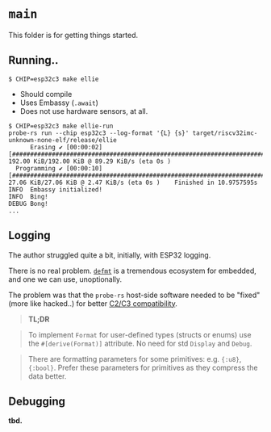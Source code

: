 # `main`

This folder is for getting things started.


## Running..

```
$ CHIP=esp32c3 make ellie
```

- Should compile
- Uses Embassy (`.await`)
- Does not use hardware sensors, at all.

```
$ CHIP=esp32c3 make ellie-run
probe-rs run --chip esp32c3 --log-format '{L} {s}' target/riscv32imc-unknown-none-elf/release/ellie
      Erasing ✔ [00:00:02] [################################################################################################] 192.00 KiB/192.00 KiB @ 89.29 KiB/s (eta 0s )
  Programming ✔ [00:00:10] [###################################################################################################] 27.06 KiB/27.06 KiB @ 2.47 KiB/s (eta 0s )    Finished in 10.9757595s
INFO  Embassy initialized!
INFO  Bing!
DEBUG Bong!
...
```


<!-- tbd.
## Build library

## Test..
-->


## Logging

The author struggled quite a bit, initially, with ESP32 logging.

There is no real problem. [`defmt`](https://defmt.ferrous-systems.com) is a tremendous ecosystem for embedded, and one we can use, unoptionally.

The problem was that the `probe-rs` host-side software needed to be "fixed" (more like hacked..) for better [C2/C3 compatibility](https://github.com/probe-rs/probe-rs/pull/2748).


>**TL;DR**

<span />

>To implement `Format` for user-defined types (structs or enums) use the `#[derive(Format)]` attribute. No need for std `Display` and `Debug`.

<span />

>There are formatting parameters for some primitives: e.g. `{:u8}`, `{:bool}`. Prefer these parameters for primitives as they compress the data better.

## Debugging

**tbd.**

